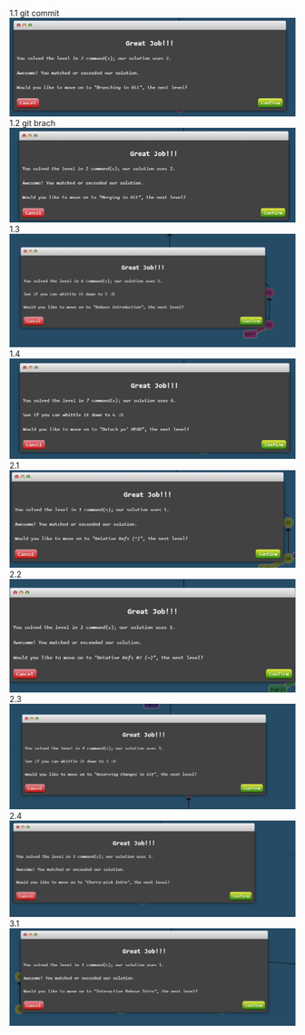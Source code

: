 1.1 git commit
![alt text](image.png)
1.2 git brach
![alt text](image1.png)
1.3
![alt text](image-1.png)
1.4
![alt text](image-2.png)
2.1
![alt text](image-3.png)
2.2
![alt text](image-4.png)
2.3
![alt text](image-5.png)
2.4
![alt text](image-6.png)
3.1
![alt text](image-7.png)